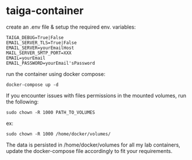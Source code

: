 # taiga-container

create an .env file & setup the required env. variables:

~~~
TAIGA_DEBUG=True|False
EMAIL_SERVER_TLS=True|False
EMAIL_SERVER=yourEmailHost
MAIL_SERVER_SMTP_PORT=XXX
EMAIL=yourEmail
EMAIL_PASSWORD=yourEmail'sPassword
~~~

run the container using docker compose:

~~~
docker-compose up -d
~~~

If you encounter issues with files permissions in the mounted volumes, run the following:

~~~
sudo chown -R 1000 PATH_TO_VOLUMES
~~~
ex:
~~~
sudo chown -R 1000 /home/docker/volumes/
~~~


The data is persisted in /home/docker/volumes for all my lab containers, update the docker-compose file accordingly to fit your requirements.
